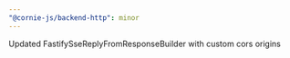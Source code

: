 ```yaml
---
"@cornie-js/backend-http": minor
---
```


Updated FastifySseReplyFromResponseBuilder with custom cors origins
